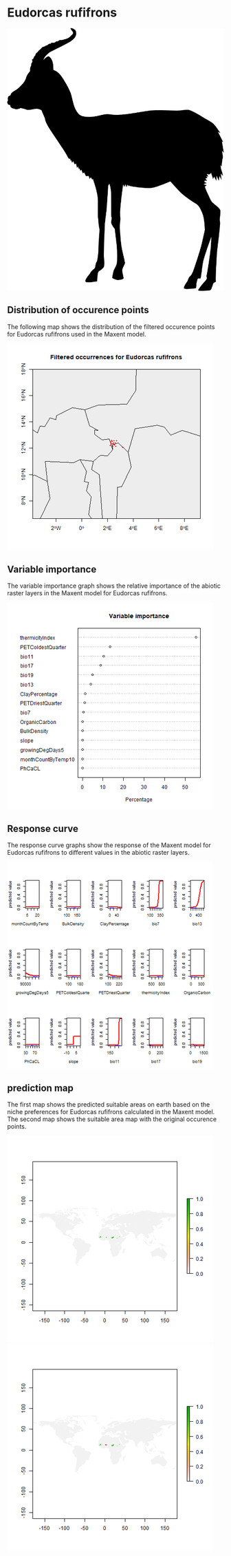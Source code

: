 # Eudorcas rufifrons 

![](image_taxa.png) 

## Distribution of occurence points 
The following map shows the distribution of the filtered occurence points for Eudorcas rufifrons used in the Maxent model. 

![](occurrences.png)
    
## Variable importance 
The variable importance graph shows the relative importance of the abiotic raster layers in the  Maxent model for Eudorcas rufifrons. 

![](valid_maxent_variable_importance.png)
    
## Response curve 
The response curve graphs show the response of the Maxent model for Eudorcas rufifrons to different values in the abiotic raster layers. 

![](valid_maxent_response_curve.png)
    
## prediction map 
The first map shows the predicted suitable areas on earth based on the niche preferences for Eudorcas rufifrons calculated in the Maxent model. The second map shows the suitable area map with the original occurence points.

![](prediction_map.png)
![](prediction_occurence_map.png)
    
